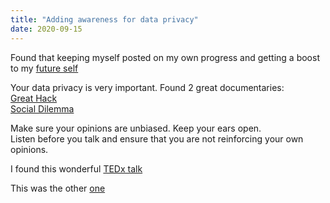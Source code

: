 ```yaml
---
title: "Adding awareness for data privacy"
date: 2020-09-15
---  
```


Found that keeping myself posted on my own progress and getting a boost to my [future self](https://www.futureme.org/)


Your data privacy is very important. Found 2 great documentaries:  
[Great Hack](https://lnkd.in/gqTjQVz)  
[Social Dilemma](https://lnkd.in/g4mV_nG)  

Make sure your opinions are unbiased. Keep your ears open.  
Listen before you talk and ensure that you are not reinforcing your own opinions.  

I found this wonderful 
[TEDx talk](https://lnkd.in/gRJZYk4)  

This was the other [one](https://www.youtube.com/watch?v=4E_1AB1rsSw)
